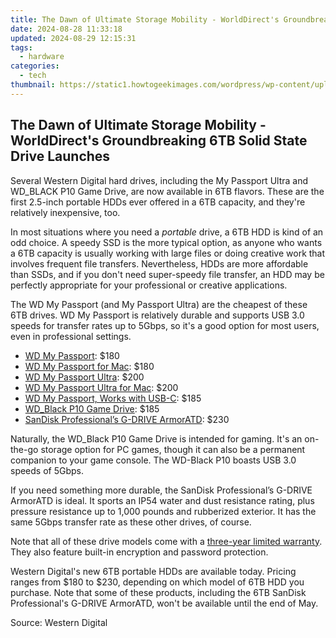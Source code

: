 ```yaml
---
title: The Dawn of Ultimate Storage Mobility - WorldDirect's Groundbreaking 6TB Solid State Drive Launches
date: 2024-08-28 11:33:18
updated: 2024-08-29 12:15:31
tags:
  - hardware
categories:
  - tech
thumbnail: https://static1.howtogeekimages.com/wordpress/wp-content/uploads/2024/05/29.jpg
---
```


## The Dawn of Ultimate Storage Mobility - WorldDirect's Groundbreaking 6TB Solid State Drive Launches

Several Western Digital hard drives, including the My Passport Ultra and WD\_BLACK P10 Game Drive, are now available in 6TB flavors. These are the first 2.5-inch portable HDDs ever offered in a 6TB capacity, and they're relatively inexpensive, too.

 In most situations where you need a ‌_portable_ drive, a 6TB HDD is kind of an odd choice. A speedy SSD is the more typical option, as anyone who wants a 6TB capacity is usually working with large files or doing creative work that involves frequent file transfers. Nevertheless, HDDs are more affordable than SSDs, and if you don't need super-speedy file transfer, an HDD may be perfectly appropriate for your professional or creative applications.

 The WD My Passport (and My Passport Ultra) are the cheapest of these 6TB drives. WD My Passport is relatively durable and supports USB 3.0 speeds for transfer rates up to 5Gbps, so it's a good option for most users, even in professional settings.

* [WD My Passport](https://www.anrdoezrs.net/links/3607085/type/dlg/sid/UUhtgUeUpU2003202/https://www.westerndigital.com/products/portable-drives/wd-my-passport-usb-3-0-hdd?sku=WDBR9S0060BBK-WESN): $180
* [WD My Passport for Mac](https://www.anrdoezrs.net/links/3607085/type/dlg/sid/UUhtgUeUpU2003202/https://www.westerndigital.com/products/portable-drives/wd-my-passport-for-mac-usb-3-0-hdd?sku=WDBK6C0060BBL-WESN): $180
* [WD My Passport Ultra](https://www.anrdoezrs.net/links/3607085/type/dlg/sid/UUhtgUeUpU2003202/https://www.westerndigital.com/products/portable-drives/wd-my-passport-ultra-usb-c-hdd?sku=WDBEJA0060BBL-WESN): $200
* [WD My Passport Ultra for Mac](https://www.anrdoezrs.net/links/3607085/type/dlg/sid/UUhtgUeUpU2003202/https://www.westerndigital.com/products/portable-drives/wd-my-passport-ultra-for-mac-usb-c-hdd?sku=WDBGKC0060BSL-WESN): $200
* [WD My Passport, Works with USB-C](https://www.anrdoezrs.net/links/3607085/type/dlg/sid/UUhtgUeUpU2003202/https://www.westerndigital.com/products/portable-drives/wd-my-passport-phdd-usb-c?sku=WDBY3J0060BGY-WESN): $185
* [WD\_Black P10 Game Drive](https://www.anrdoezrs.net/links/3607085/type/dlg/sid/UUhtgUeUpU2003202/https://www.westerndigital.com/products/portable-drives/wd-black-p10-game-drive-usb-3-2-hdd?sku=WDBZ7D0060BBK-WESN): $185
* [SanDisk Professional’s G-DRIVE ArmorATD](https://www.anrdoezrs.net/links/3607085/type/dlg/sid/UUhtgUeUpU2003202/https://www.westerndigital.com/products/portable-drives/sandisk-professional-g-drive-armoratd-usb-3-1-hdd?sku=SDPHE1G-006T-GBAND): $230

 Naturally, the WD\_Black P10 Game Drive is intended for gaming. It's an on-the-go storage option for PC games, though it can also be a permanent companion to your game console. The WD-Black P10 boasts USB 3.0 speeds of 5Gbps.

 If you need something more durable, the SanDisk Professional’s G-DRIVE ArmorATD is ideal. It sports an IP54 water and dust resistance rating, plus pressure resistance up to 1,000 pounds and rubberized exterior. It has the same 5Gbps transfer rate as these other drives, of course.

 Note that all of these drive models come with a [three-year limited warranty](https://www.anrdoezrs.net/links/3607085/type/dlg/sid/UUhtgUeUpU2003202/https://www.westerndigital.com/support/store/warranty-policy). They also feature built-in encryption and password protection.

 Western Digital's new 6TB portable HDDs are available today. Pricing ranges from $180 to $230, depending on which model of 6TB HDD you purchase. Note that some of these products, including the 6TB SanDisk Professional's G-DRIVE ArmorATD, won't be available until the end of May.

 Source: Western Digital

<ins class="adsbygoogle"
     style="display:block"
     data-ad-format="autorelaxed"
     data-ad-client="ca-pub-7571918770474297"
     data-ad-slot="1223367746"></ins>



<ins class="adsbygoogle"
     style="display:block"
     data-ad-client="ca-pub-7571918770474297"
     data-ad-slot="8358498916"
     data-ad-format="auto"
     data-full-width-responsive="true"></ins>
